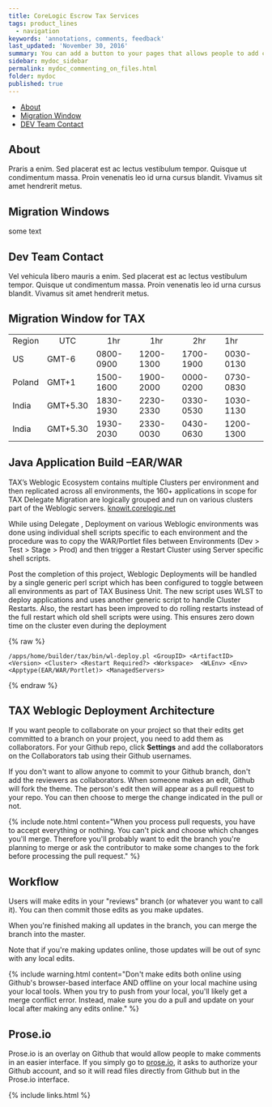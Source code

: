 ```yaml
---
title: CoreLogic Escrow Tax Services
tags: product_lines
  - navigation
keywords: 'annotations, comments, feedback'
last_updated: 'November 30, 2016'
summary: You can add a button to your pages that allows people to add comments.
sidebar: mydoc_sidebar
permalink: mydoc_commenting_on_files.html
folder: mydoc
published: true
---
```


<ul id="profileTabs" class="nav nav-tabs">
    <li class="active"><a class="noCrossRef" href="#about" data-toggle="tab">About</a></li>
    <li><a class="noCrossRef" href="#migrateWindow" data-toggle="tab">Migration Window</a></li>
    <li><a class="noCrossRef" href="#contact" data-toggle="tab">DEV Team Contact</a></li>
</ul>
  <div class="tab-content">
<div role="tabpanel" class="tab-pane active" id="about">
    <h2>About</h2>
<p>Praris a enim. Sed placerat est ac lectus vestibulum tempor. Quisque ut condimentum massa. Proin venenatis leo id urna cursus blandit. Vivamus sit amet hendrerit metus.</p>
</div>

<div role="tabpanel" class="tab-pane" id="migratewindow">
    <h2>Migration Windows</h2>
    <p> some text
  
</p>
   </div>

<div role="tabpanel" class="tab-pane" id="contact">
    <h2>Dev Team Contact</h2>
    <p>Vel vehicula libero mauris a enim. Sed placerat est ac lectus vestibulum tempor. Quisque ut condimentum massa. Proin venenatis leo id urna cursus blandit. Vivamus sit amet hendrerit metus.</p>
</div>
</div>

## Migration Window for TAX 

 <table border="0" class="bodyTable">
<tbody><tr class="a">
<td align="center">Region</td>
<td align="center">UTC</td>
<td align="center">1hr</td>
<td align="center">1hr</td>
<td align="center">2hr</td>
<td align="left">1hr</td></tr>
<tr class="b">
<td align="left">US</td>
<td align="left">GMT-6</td>
<td align="left">0800-0900</td>
<td align="left">1200-1300</td>
<td align="left">1700-1900</td>
<td align="left">0030-0130</td></tr>
<tr class="a">
<td align="left">Poland</td>
<td align="left">GMT+1</td>
<td align="left">1500-1600</td>
<td align="left">1900-2000</td>
<td align="left">0000-0200</td>
<td align="left">0730-0830</td></tr>
<tr class="b">
<td align="left">India</td>
<td align="left">GMT+5.30</td>
<td align="left">1830-1930</td>
<td align="left">2230-2330</td>
<td align="left">0330-0530</td>
<td align="left">1030-1130</td></tr>
<tr class="a">
<td align="left">India</td>
<td align="left">GMT+5.30</td>
<td align="left">1930-2030</td>
<td align="left">2330-0030</td>
<td align="left">0430-0630</td>
<td align="left">1200-1300</td></tr></tbody></table>

## Java Application Build –EAR/WAR

TAX’s Weblogic Ecosystem contains multiple Clusters per environment and then replicated across all environments, the 160+ applications in scope for TAX Delegate Migration are logically grouped and run on various clusters part of the Weblogic servers.
[knowit.corelogic.net](http://knowit.corelogic.net/doku.php?id=dcm:dcm-adminconsoles)

While using Delegate , Deployment on various Weblogic environments was done using individual shell scripts specific to each environment and the procedure was to copy the WAR/Portlet files between Environments (Dev > Test > Stage > Prod) and then trigger a Restart Cluster using Server specific shell scripts.

Post the completion of this project, Weblogic Deployments will be handled by a single generic perl script which has been configured to toggle between all environments as part of TAX Business Unit. The new script uses WLST to deploy applications and uses another generic script to handle Cluster Restarts. Also, the restart has been improved to do rolling restarts instead of the full restart which old shell scripts were using. This ensures zero down time on the cluster even during the deployment



{% raw %}
```
/apps/home/builder/tax/bin/wl-deploy.pl <GroupID> <ArtifactID> <Version> <Cluster> <Restart Required?> <Workspace>  <WLEnv> <Env> <Apptype(EAR/WAR/Portlet)> <ManagedServers>  

```
{% endraw %}




## TAX Weblogic Deployment Architecture


If you want people to collaborate on your project so that their edits get committed to a branch on your project, you need to add them as collaborators. For your Github repo, click **Settings** and add the collaborators on the Collaborators tab using their Github usernames.

If you don't want to allow anyone to commit to your Github branch, don't add the reviewers as collaborators. When someone makes an edit, Github will fork the theme. The person's edit then will appear as a pull request to your repo. You can then choose to merge the change indicated in the pull or not.

{% include note.html content="When you process pull requests, you have to accept everything or nothing. You can't pick and choose which changes you'll merge. Therefore you'll probably want to edit the branch you're planning to merge or ask the contributor to make some changes to the fork before processing the pull request." %}


## Workflow

Users will make edits in your "reviews" branch (or whatever you want to call it). You can then commit those edits as you make updates.

When you're finished making all updates in the branch, you can merge the branch into the master.

Note that if you're making updates online, those updates will be out of sync with any local edits.

{% include warning.html content="Don't make edits both online using Github's browser-based interface AND offline on your local machine using your local tools. When you try to push from your local, you'll likely get a merge conflict error. Instead, make sure you do a pull and update on your local after making any edits online." %}

## Prose.io

 Prose.io is an overlay on Github that would allow people to make comments in an easier interface. If you simply go to [prose.io](http://prose.io), it asks to authorize your Github account, and so it will read files directly from Github but in the Prose.io interface.

 {% include links.html %}

